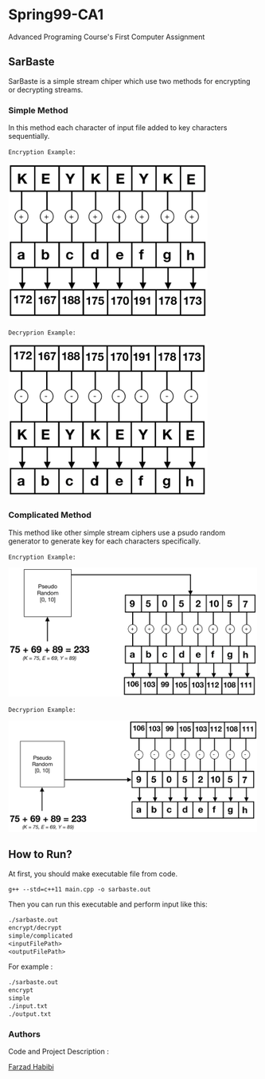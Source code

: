# Spring99-CA1
Advanced Programing Course's First Computer Assignment

## SarBaste

SarBaste is a simple stream chiper which use two methods for encrypting or decrypting streams.

### Simple Method 
In this method each character of input file added to key characters sequentially. 

`Encryption Example:`

<img src="./imgs/fig1-simple.png" width="400px" />


`Decryprion Example:`

<img src="./imgs/fig3-simple-dec.png" width="400px" />


### Complicated Method
This method like other simple stream ciphers use a psudo random generator to generate key for each characters specifically.


`Encryption Example:`

<img src="./imgs/fig2-complicated.png" width="500px" />


`Decryprion Example:`

<img src="./imgs/fig4-complicated-dec.png" width="500px" />


## How to Run?

At first, you should make executable file from code. 

```
g++ --std=c++11 main.cpp -o sarbaste.out
```

Then you can run this executable and perform input like this: 
```
./sarbaste.out
encrypt/decrypt
simple/complicated
<inputFilePath>
<outputFilePath>
```
For example : 
```
./sarbaste.out
encrypt
simple
./input.txt
./output.txt
```

### Authors
Code and Project Description : 


[Farzad Habibi](http://farzadhabibi.ir)
